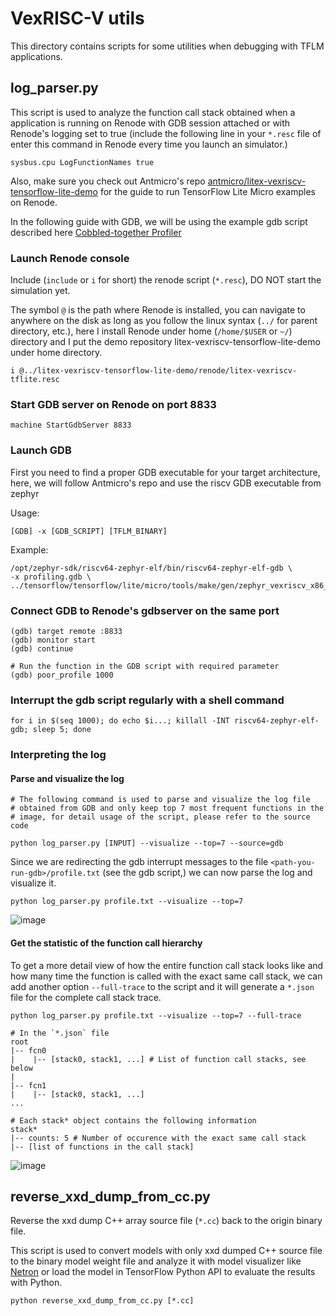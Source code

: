 # VexRISC-V utils
This directory contains scripts for some utilities when debugging with TFLM applications.

## log_parser.py
This script is used to analyze the function call stack obtained when a application is running on Renode with GDB session attached or with Renode's logging set to true (include the following line in your `*.resc` file of enter this command in Renode every time you launch an simulator.)

```
sysbus.cpu LogFunctionNames true
```

Also, make sure you check out Antmicro's repo [antmicro/litex-vexriscv-tensorflow-lite-demo](https://github.com/antmicro/litex-vexriscv-tensorflow-lite-demo) for the guide to run TensorFlow Lite Micro examples on Renode.

In the following guide with GDB, we will be using the example gdb script described here [Cobbled-together Profiler
](https://xobs.io/cobbled-together-profiler/)

### Launch Renode console
Include (`include` or `i` for short) the renode script (`*.resc`), DO NOT start the simulation yet.

The symbol `@` is the path where Renode is installed, you can navigate to anywhere on the disk as long as you follow the linux syntax (`../` for parent directory, etc.), here I install Renode under home (`/home/$USER` or `~/`) directory and I put the demo repository litex-vexriscv-tensorflow-lite-demo under home directory.

```
i @../litex-vexriscv-tensorflow-lite-demo/renode/litex-vexriscv-tflite.resc
```

### Start GDB server on Renode on port 8833
```
machine StartGdbServer 8833
```

### Launch GDB
First you need to find a proper GDB executable for your target architecture, here, we will follow Antmicro's repo and use the riscv GDB executable from zephyr

Usage:
```
[GDB] -x [GDB_SCRIPT] [TFLM_BINARY]
```

Example:
```
/opt/zephyr-sdk/riscv64-zephyr-elf/bin/riscv64-zephyr-elf-gdb \
-x profiling.gdb \
../tensorflow/tensorflow/lite/micro/tools/make/gen/zephyr_vexriscv_x86_64/magic_wand/build/zephyr/zephyr.elf
```

### Connect GDB to Renode's gdbserver on the same port
```
(gdb) target remote :8833
(gdb) monitor start
(gdb) continue

# Run the function in the GDB script with required parameter
(gdb) poor_profile 1000
```

### Interrupt the gdb script regularly with a shell command
```
for i in $(seq 1000); do echo $i...; killall -INT riscv64-zephyr-elf-gdb; sleep 5; done
```

### Interpreting the log
#### Parse and visualize the log
```
# The following command is used to parse and visualize the log file
# obtained from GDB and only keep top 7 most frequent functions in the
# image, for detail usage of the script, please refer to the source code

python log_parser.py [INPUT] --visualize --top=7 --source=gdb
```

Since we are redirecting the gdb interrupt messages to the file `<path-you-run-gdb>/profile.txt` (see the gdb script,) we can now parse the log and visualize it.

```
python log_parser.py profile.txt --visualize --top=7
```

![image](https://user-images.githubusercontent.com/21079720/91755127-75537880-eb7f-11ea-89e3-fe6704c41c8a.png)

#### Get the statistic of the function call hierarchy
To get a more detail view of how the entire function call stack looks like and how many time the function is called with the exact same call stack, we can add another option `--full-trace` to the script and it will generate a `*.json` file for the complete call stack trace.
```
python log_parser.py profile.txt --visualize --top=7 --full-trace
```

```
# In the `*.json` file
root
|-- fcn0
|    |-- [stack0, stack1, ...] # List of function call stacks, see below
|
|-- fcn1
|    |-- [stack0, stack1, ...]
...
```

```
# Each stack* object contains the following information
stack*
|-- counts: 5 # Number of occurence with the exact same call stack
|-- [list of functions in the call stack]
```

![image](https://user-images.githubusercontent.com/21079720/91755189-8bf9cf80-eb7f-11ea-884c-2354f3470271.png)


## reverse_xxd_dump_from_cc.py
Reverse the xxd dump C++ array source file (`*.cc`) back to the origin binary file. 

This script is used to convert models with only xxd dumped C++ source file to the binary model weight file and analyze it with model visualizer like [Netron](https://github.com/lutzroeder/netron) or load the model in TensorFlow Python API to evaluate the results with Python.

```
python reverse_xxd_dump_from_cc.py [*.cc]
```